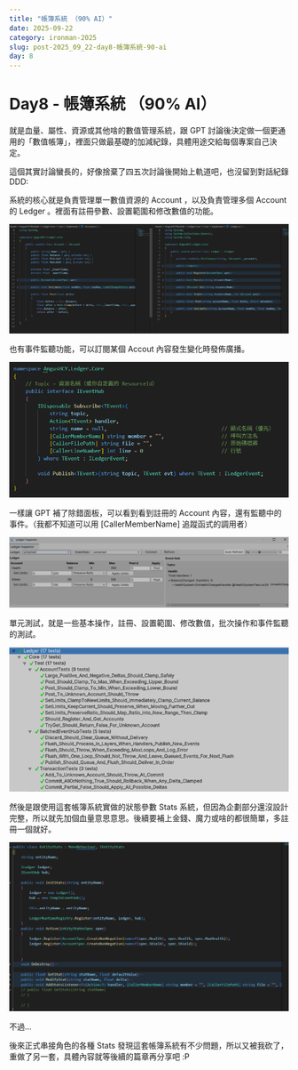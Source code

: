 ```yaml
---
title: "帳簿系統 （90% AI）"
date: 2025-09-22
category: ironman-2025
slug: post-2025_09_22-day8-帳簿系統-90-ai
day: 8
---
```


# Day8 - 帳簿系統 （90% AI）


就是血量、屬性、資源或其他啥的數值管理系統，跟 GPT 討論後決定做一個更通用的「數值帳簿」，裡面只做最基礎的加減紀錄，具體用途交給每個專案自己決定。

這個其實討論蠻長的，好像捨棄了四五次討論後開始上軌道吧，也沒留到對話紀錄 DDD:

系統的核心就是負責管理單一數值資源的 Account ，以及負責管理多個 Account 的 Ledger 。裡面有註冊參數、設置範圍和修改數值的功能。

![圖片](https://raw.githubusercontent.com/angus945/ithelp-2025ironman-posts/refs/heads/main/Publish/day-8_2025-09-22/images/image_5.png)

也有事件監聽功能，可以訂閱某個 Accout 內容發生變化時發佈廣播。

![圖片](https://raw.githubusercontent.com/angus945/ithelp-2025ironman-posts/refs/heads/main/Publish/day-8_2025-09-22/images/image_1.png)

一樣讓 GPT 補了除錯面板，可以看到看到註冊的 Account 內容，還有監聽中的事件。（我都不知道可以用 [CallerMemberName] 追蹤函式的調用者）

![圖片](https://raw.githubusercontent.com/angus945/ithelp-2025ironman-posts/refs/heads/main/Publish/day-8_2025-09-22/images/image_2.png)

單元測試，就是一些基本操作，註冊、設置範圍、修改數值，批次操作和事件監聽的測試。

![圖片](https://raw.githubusercontent.com/angus945/ithelp-2025ironman-posts/refs/heads/main/Publish/day-8_2025-09-22/images/image_3.png)

然後是跟使用這套帳簿系統實做的狀態參數 Stats 系統，但因為企劃部分還沒設計完整，所以就先加個血量意思意思。後續要補上金錢、魔力或啥的都很簡單，多註冊一個就好。

![圖片](https://raw.githubusercontent.com/angus945/ithelp-2025ironman-posts/refs/heads/main/Publish/day-8_2025-09-22/images/image_4.png)

不過…

後來正式串接角色的各種 Stats 發現這套帳簿系統有不少問題，所以又被我砍了，重做了另一套，具體內容就等後續的篇章再分享吧 :P